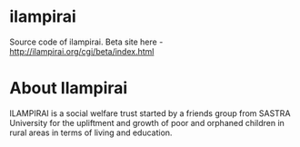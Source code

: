 ilampirai
=========

Source code of ilampirai. Beta site here - http://ilampirai.org/cgi/beta/index.html


About Ilampirai
===============

ILAMPIRAI is a social welfare trust started by a friends group from SASTRA University for the upliftment and growth of poor and orphaned children in rural areas in terms of living and education.
